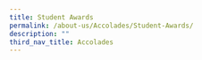 ```yaml
---
title: Student Awards
permalink: /about-us/Accolades/Student-Awards/
description: ""
third_nav_title: Accolades
---
```

